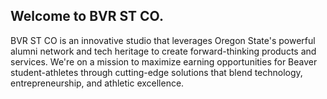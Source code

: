 ## Welcome to BVR ST CO.

BVR ST CO is an innovative studio that leverages Oregon State's powerful alumni network and tech heritage to create forward-thinking products and services. We're on a mission to maximize earning opportunities for Beaver student-athletes through cutting-edge solutions that blend technology, entrepreneurship, and athletic excellence.
                                                                   

